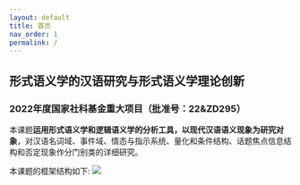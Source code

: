 ```yaml
---
layout: default
title: 首页
nav_order: 1
permalink: /
---
```


## 形式语义学的汉语研究与形式语义学理论创新
### 2022年度国家社科基金重大项目（批准号：22&ZD295）

本课题**运用形式语义学和逻辑语义学的分析工具，以现代汉语语义现象为研究对象**，对汉语名词域、事件域、情态与指示系统、量化和条件结构、话题焦点信息结构和否定现象作分门别类的详细研究。

本课题的框架结构如下:
![](../../assets/images/frame.png)
